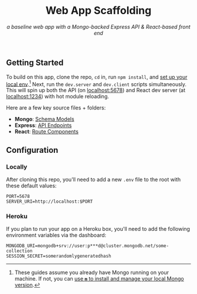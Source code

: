 <br/>
<h1 align=center>Web App Scaffolding</h1>
<p align=center><em>a baseline web app with a Mongo-backed Express API & React-based front end</em></p>
<br/>

Getting Started
---

To build on this app, clone the repo, `cd` in, run `npm install`, and [set up your local env](#configuration).[^mongo] Next, run the `dev.server` and `dev.client` scripts simultaneously. This will spin up both the API (on [localhost:5678][server]) and React dev server (at [localhost:1234][client]) with hot module reloading.

Here are a few key source files + folders:

- **Mongo**: [Schema Models]
- **Express**: [API Endpoints]
- **React**: [Route Components]

Configuration
---

### Locally

After cloning this repo, you'll need to add a new `.env` file to the root with these default values:

```shell
PORT=5678
SERVER_URI=http://localhost:$PORT
```

### Heroku

If you plan to run your app on a Heroku box, you'll need to add the following environment variables via the dashboard:

```shell
MONGODB_URI=mongodb+srv://user:p***d@cluster.mongodb.net/some-collection
SESSION_SECRET=somerandomlygeneratedhash
```


[client]: http://localhost:1234 "Local React Dev Server"
[server]: http://localhost:5678/api/pages "Local Express API Server"

[Route Components]: https://github.com/rafegoldberg/web-app-template/tree/main/src/client/routes "~/src/client/routes/"
[Schema Models]: https://github.com/rafegoldberg/web-app-template/tree/main/src/db/models "~/src/db/models/"
[API Endpoints]: https://github.com/rafegoldberg/web-app-template/tree/main/src/server/api "~/src/server/api/"

[m]: https://www.npmjs.com/package/m "m—MongoDB Version Manager"


[^mongo]: These guides assume you already have Mongo running on your machine. If not, you can [use **`m`** to install and manage your local Mongo version][m].
